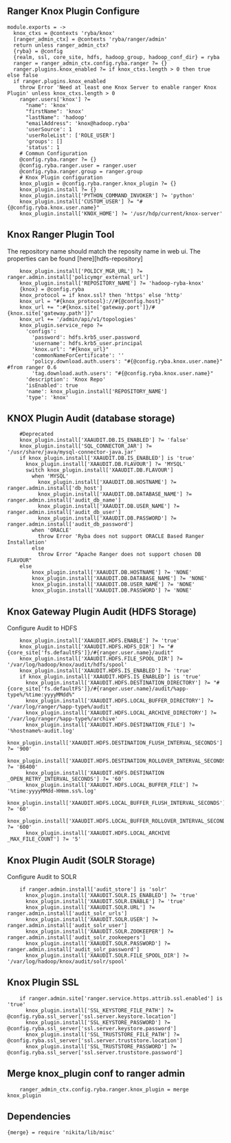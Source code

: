 
## Ranger Knox Plugin Configure

    module.exports = ->
      knox_ctxs = @contexts 'ryba/knox'
      [ranger_admin_ctx] = @contexts 'ryba/ranger/admin'
      return unless ranger_admin_ctx?
      {ryba} = @config
      {realm, ssl, core_site, hdfs, hadoop_group, hadoop_conf_dir} = ryba
      ranger = ranger_admin_ctx.config.ryba.ranger ?= {}
      ranger.plugins.knox_enabled ?= if knox_ctxs.length > 0 then true else false
      if ranger.plugins.knox_enabled
        throw Error 'Need at least one Knox Server to enable ranger Knox Plugin' unless knox_ctxs.length > 0
        ranger.users['knox'] ?=
          "name": 'knox'
          "firstName": 'knox'
          "lastName": 'hadoop'
          "emailAddress": 'knox@hadoop.ryba'
          'userSource': 1
          'userRoleList': ['ROLE_USER']
          'groups': []
          'status': 1
        # Commun Configuration
        @config.ryba.ranger ?= {}
        @config.ryba.ranger.user = ranger.user
        @config.ryba.ranger.group = ranger.group
        # Knox Plugin configuration
        knox_plugin = @config.ryba.ranger.knox_plugin ?= {}
        knox_plugin.install ?= {}
        knox_plugin.install['PYTHON_COMMAND_INVOKER'] ?= 'python'
        knox_plugin.install['CUSTOM_USER'] ?= "#{@config.ryba.knox.user.name}"
        knox_plugin.install['KNOX_HOME'] ?= '/usr/hdp/current/knox-server'

## Knox Ranger Plugin Tool
The repository name should match the reposity name in web ui.
The properties can be found [here][hdfs-repository]

        knox_plugin.install['POLICY_MGR_URL'] ?= ranger.admin.install['policymgr_external_url']
        knox_plugin.install['REPOSITORY_NAME'] ?= 'hadoop-ryba-knox'
        {knox} = @config.ryba
        knox_protocol = if knox.ssl? then 'https' else 'http'
        knox_url = "#{knox_protocol}://#{@config.host}"
        knox_url += ":#{knox.site['gateway.port']}/#{knox.site['gateway.path']}"
        knox_url += '/admin/api/v1/topologies'
        knox_plugin.service_repo ?=
          'configs':
            'password': hdfs.krb5_user.password
            'username': hdfs.krb5_user.principal
            'knox.url': "#{knox_url}"
            'commonNameForCertificate': ''
            'policy.download.auth.users': "#{@config.ryba.knox.user.name}" #from ranger 0.6
            'tag.download.auth.users': "#{@config.ryba.knox.user.name}"
          'description': 'Knox Repo'
          'isEnabled': true
          'name': knox_plugin.install['REPOSITORY_NAME']
          'type': 'knox'

## KNOX Plugin Audit (database storage)

        #Deprecated
        knox_plugin.install['XAAUDIT.DB.IS_ENABLED'] ?= 'false'
        knox_plugin.install['SQL_CONNECTOR_JAR'] ?= '/usr/share/java/mysql-connector-java.jar'
        if knox_plugin.install['XAAUDIT.DB.IS_ENABLED'] is 'true'
          knox_plugin.install['XAAUDIT.DB.FLAVOUR'] ?= 'MYSQL'
          switch knox_plugin.install['XAAUDIT.DB.FLAVOUR']
            when 'MYSQL'
              knox_plugin.install['XAAUDIT.DB.HOSTNAME'] ?= ranger.admin.install['db_host']
              knox_plugin.install['XAAUDIT.DB.DATABASE_NAME'] ?= ranger.admin.install['audit_db_name']
              knox_plugin.install['XAAUDIT.DB.USER_NAME'] ?= ranger.admin.install['audit_db_user']
              knox_plugin.install['XAAUDIT.DB.PASSWORD'] ?= ranger.admin.install['audit_db_password']
            when 'ORACLE'
              throw Error 'Ryba does not support ORACLE Based Ranger Installation'
            else
              throw Error "Apache Ranger does not support chosen DB FLAVOUR"
        else
            knox_plugin.install['XAAUDIT.DB.HOSTNAME'] ?= 'NONE'
            knox_plugin.install['XAAUDIT.DB.DATABASE_NAME'] ?= 'NONE'
            knox_plugin.install['XAAUDIT.DB.USER_NAME'] ?= 'NONE'
            knox_plugin.install['XAAUDIT.DB.PASSWORD'] ?= 'NONE'

## Knox Gateway Plugin Audit (HDFS Storage)
Configure Audit to HDFS

        knox_plugin.install['XAAUDIT.HDFS.ENABLE'] ?= 'true'
        knox_plugin.install['XAAUDIT.HDFS.HDFS_DIR'] ?= "#{core_site['fs.defaultFS']}/#{ranger.user.name}/audit"
        knox_plugin.install['XAAUDIT.HDFS.FILE_SPOOL_DIR'] ?= '/var/log/hadoop/knox/audit/hdfs/spool'
        knox_plugin.install['XAAUDIT.HDFS.IS_ENABLED'] ?= 'true'
        if knox_plugin.install['XAAUDIT.HDFS.IS_ENABLED'] is 'true'
          knox_plugin.install['XAAUDIT.HDFS.DESTINATION_DIRECTORY'] ?= "#{core_site['fs.defaultFS']}/#{ranger.user.name}/audit/%app-type%/%time:yyyyMMdd%"
          knox_plugin.install['XAAUDIT.HDFS.LOCAL_BUFFER_DIRECTORY'] ?= '/var/log/ranger/%app-type%/audit'
          knox_plugin.install['XAAUDIT.HDFS.LOCAL_ARCHIVE_DIRECTORY'] ?= '/var/log/ranger/%app-type%/archive'
          knox_plugin.install['XAAUDIT.HDFS.DESTINATION_FILE'] ?= '%hostname%-audit.log'
          knox_plugin.install['XAAUDIT.HDFS.DESTINATION_FLUSH_INTERVAL_SECONDS'] ?= '900'
          knox_plugin.install['XAAUDIT.HDFS.DESTINATION_ROLLOVER_INTERVAL_SECONDS'] ?= '86400'
          knox_plugin.install['XAAUDIT.HDFS.DESTINATION _OPEN_RETRY_INTERVAL_SECONDS'] ?= '60'
          knox_plugin.install['XAAUDIT.HDFS.LOCAL_BUFFER_FILE'] ?= '%time:yyyyMMdd-HHmm.ss%.log'
          knox_plugin.install['XAAUDIT.HDFS.LOCAL_BUFFER_FLUSH_INTERVAL_SECONDS'] ?= '60'
          knox_plugin.install['XAAUDIT.HDFS.LOCAL_BUFFER_ROLLOVER_INTERVAL_SECONDS'] ?= '600'
          knox_plugin.install['XAAUDIT.HDFS.LOCAL_ARCHIVE _MAX_FILE_COUNT'] ?= '5'

## Knox Plugin Audit (SOLR Storage)
Configure Audit to SOLR

        if ranger.admin.install['audit_store'] is 'solr'
          knox_plugin.install['XAAUDIT.SOLR.IS_ENABLED'] ?= 'true'
          knox_plugin.install['XAAUDIT.SOLR.ENABLE'] ?= 'true'
          knox_plugin.install['XAAUDIT.SOLR.URL'] ?= ranger.admin.install['audit_solr_urls']
          knox_plugin.install['XAAUDIT.SOLR.USER'] ?= ranger.admin.install['audit_solr_user']
          knox_plugin.install['XAAUDIT.SOLR.ZOOKEEPER'] ?= ranger.admin.install['audit_solr_zookeepers']
          knox_plugin.install['XAAUDIT.SOLR.PASSWORD'] ?= ranger.admin.install['audit_solr_password']
          knox_plugin.install['XAAUDIT.SOLR.FILE_SPOOL_DIR'] ?= '/var/log/hadoop/knox/audit/solr/spool'

## Knox Plugin SSL

        if ranger.admin.site['ranger.service.https.attrib.ssl.enabled'] is 'true'
          knox_plugin.install['SSL_KEYSTORE_FILE_PATH'] ?= @config.ryba.ssl_server['ssl.server.keystore.location']
          knox_plugin.install['SSL_KEYSTORE_PASSWORD'] ?= @config.ryba.ssl_server['ssl.server.keystore.password']
          knox_plugin.install['SSL_TRUSTSTORE_FILE_PATH'] ?= @config.ryba.ssl_server['ssl.server.truststore.location']
          knox_plugin.install['SSL_TRUSTSTORE_PASSWORD'] ?= @config.ryba.ssl_server['ssl.server.truststore.password']

## Merge knox_plugin conf to ranger admin

        ranger_admin_ctx.config.ryba.ranger.knox_plugin = merge knox_plugin

## Dependencies

    {merge} = require 'nikita/lib/misc'
